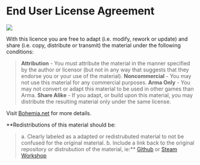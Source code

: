 # End User License Agreement
[<img src="https://www.bohemia.net/assets/img/licenses/APL-SA.png">](https://www.bohemia.net/community/licenses/arma-public-license-share-alike)

With this licence you are free to adapt (i.e. modify, rework or update) and share (i.e. copy, distribute or transmit) the material under the following conditions:
<br>
>**Attribution** - You must attribute the material in the manner specified by the author or licensor (but not in any way that suggests that they endorse you or your use of the material).
>**Noncommercial** - You may not use this material for any commercial purposes.
>**Arma Only** - You may not convert or adapt this material to be used in other games than Arma.
>**Share Alike** - If you adapt, or build upon this material, you may distribute the resulting material only under the same license.

Visit [Bohemia.net](https://www.bohemia.net/community/licenses/arma-public-license-share-alike) for more details.

**Redistributions of this material should be:
>a. Clearly labeled as a adapted or redistrubuted material to not be confused for the original material.
>b. Include a link back to the original repository or distrubution of the material, ie:**
        [Github](https://github.com/Darknessvoid99/4th-Battalion-Modern-Day) 
        or
        [Steam Workshop](https://steamcommunity.com/sharedfiles/filedetails/?id=3159206065) 
